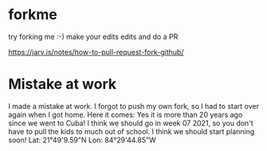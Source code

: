 # forkme

try forking me :-) make your edits edits and do a PR

https://jarv.is/notes/how-to-pull-request-fork-github/

# Mistake at work
I made a mistake at work. I forgot to push my own fork, so I had to start over again when I got home.
Here it comes:
Yes it is more than 20 years ago since we went to Cuba! I think we should go in week 07 2021, 
so you don't have to pull the kids to much out of school. I think we should start planning soon!
Lat: 21°49'9.59"N
Lon: 84°29'44.85"W